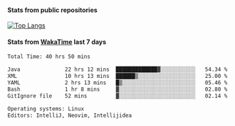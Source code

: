 #### Stats from public repositories

[![Top Langs](https://github-readme-stats.vercel.app/api/top-langs/?username=hyoghurt&layout=compact&exclude_repo=multiserver,docker_compose&langs_count=6)](https://github.com/anuraghazra/github-readme-stats)

#### Stats from [WakaTime](https://wakatime.com/@hyoghurt) last 7 days
<!--START_SECTION:waka-->

```txt
Total Time: 40 hrs 50 mins

Java              22 hrs 12 mins  █████████████▓░░░░░░░░░░░   54.34 %
XML               10 hrs 13 mins  ██████▒░░░░░░░░░░░░░░░░░░   25.00 %
YAML              2 hrs 13 mins   █▒░░░░░░░░░░░░░░░░░░░░░░░   05.46 %
Bash              1 hr 8 mins     ▓░░░░░░░░░░░░░░░░░░░░░░░░   02.80 %
GitIgnore file    52 mins         ▓░░░░░░░░░░░░░░░░░░░░░░░░   02.14 %

Operating systems: Linux
Editors: IntelliJ, Neovim, Intellijidea
```

<!--END_SECTION:waka-->

